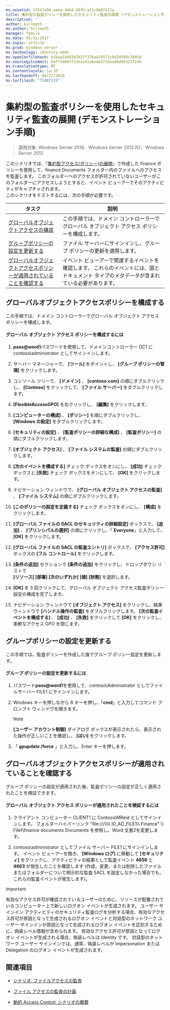 ```yaml
---
ms.assetid: 22347a94-aeea-44b4-85fb-af2c968f432a
title: 集約型の監査ポリシーを使用したセキュリティ監査の展開 (デモンストレーション手順)
description: ''
author: billmath
ms.author: billmath
manager: femila
ms.date: 05/31/2017
ms.topic: article
ms.prod: windows-server
ms.technology: identity-adds
ms.openlocfilehash: ecbaa33d83d7b37f376a426571c0d2df89c7695d
ms.sourcegitcommit: 6aff3d88ff22ea141a6ea6572a5ad8dd6321f199
ms.translationtype: MT
ms.contentlocale: ja-JP
ms.lasthandoff: 09/27/2019
ms.locfileid: "71407115"
---
```

# <a name="deploy-security-auditing-with-central-audit-policies-demonstration-steps"></a>集約型の監査ポリシーを使用したセキュリティ監査の展開 (デモンストレーション手順)

>適用対象: Windows Server 2016、Windows Server 2012 R2、Windows Server 2012

このシナリオでは、「[集約型アクセス&#40;ポリシー&#41;の展開](Deploy-a-Central-Access-Policy--Demonstration-Steps-.md)」で作成した finance ポリシーを使用して、finance Documents フォルダー内のファイルへのアクセスを監査します。 このフォルダーへのアクセスが許可されていないユーザーがこのフォルダーにアクセスしようとすると、イベント ビューアーでそのアクティビティがキャプチャされます。   
 このシナリオをテストするには、次の手順が必要です。  
  
|タスク|説明|  
|--------|---------------|  
|[グローバルオブジェクトアクセスの構成](Deploy-Security-Auditing-with-Central-Audit-Policies--Demonstration-Steps-.md#BKMK_1)|この手順では、ドメイン コントローラーでグローバル オブジェクト アクセス ポリシーを構成します。|  
|[グループポリシーの設定を更新する](Deploy-Security-Auditing-with-Central-Audit-Policies--Demonstration-Steps-.md#BKMK_2)|ファイル サーバーにサインインし、グループ ポリシーの更新を適用します。|  
|[グローバルオブジェクトアクセスポリシーが適用されていることを確認する](Deploy-Security-Auditing-with-Central-Audit-Policies--Demonstration-Steps-.md#BKMK_3)|イベント ビューアーで関連するイベントを確認します。 これらのイベントには、国とドキュメント タイプのメタデータが含まれている必要があります。|  
  
## <a name="BKMK_1"></a>グローバルオブジェクトアクセスポリシーを構成する  
この手順では、ドメイン コントローラーでグローバル オブジェクト アクセス ポリシーを構成します。  
  
#### <a name="to-configure-a-global-object-access-policy"></a>グローバル オブジェクト アクセス ポリシーを構成するには  
  
1. <strong>pass@word1</strong>パスワードを使用して、ドメインコントローラー DC1 に contoso\administrator としてサインインします。  
  
2. サーバー マネージャーで、 **[ツール]** をポイントし、 **[グループ ポリシーの管理]** をクリックします。  
  
3. コンソール ツリーで、 **[ドメイン]** 、 **[contoso.com]** の順にダブルクリックし、 **[Contoso]** をクリックして、 **[ファイル サーバー]** をダブルクリックします。  
  
4. **[FlexibleAccessGPO]** を右クリックし、 **[編集]** をクリックします。  
  
5. **[コンピューターの構成]** 、 **[ポリシー]** を順にダブルクリックし、 **[Windows の設定]** をダブルクリックします。  
  
6. **[セキュリティの設定]** 、 **[監査ポリシーの詳細な構成]** 、 **[監査ポリシー]** の順にダブルクリックします。  
  
7. **[オブジェクト アクセス]** 、 **[ファイル システムの監査]** の順にダブルクリックします。  
  
8. **[次のイベントを構成する]** チェック ボックスをオンにし、 **[成功]** チェック ボックスと **[失敗]** チェック ボックスをオンにして、 **[OK]** をクリックします。  
  
9. ナビゲーション ウィンドウで、 **[グローバル オブジェクト アクセスの監査]** 、 **[ファイル システム]** の順にダブルクリックします。  
  
10. **[このポリシーの設定を定義する]** チェック ボックスをオンにし、 **[構成]** をクリックします。  
  
11. **[グローバル ファイルの SACL のセキュリティの詳細設定]** ボックスで、 **[追加]** 、 **[プリンシパルの選択]** の順にクリックし、「 **Everyone**」と入力して、 **[OK]** をクリックします。  
  
12. **[グローバル ファイルの SACL の監査エントリ]** ボックスで、 **[アクセス許可]** ボックスの **[フル コントロール]** をクリックします。  
  
13. **[条件の追加]** セクションで **[条件の追加]** をクリックし、ドロップダウン リストで   
    **[リソース]** **[部署]** **[次のいずれか]** **[値]** **[財務]** を選択します。  
  
14. **[OK]** を 3 回クリックして、グローバル オブジェクト アクセス監査ポリシー設定の構成を完了します。  
  
15. ナビゲーション ウィンドウで **[オブジェクト アクセス]** をクリックし、結果ウィンドウで **[ハンドル操作の監査]** をダブルクリックします。 **[次の監査イベントを構成する]** 、 **[成功]** 、 **[失敗]** をクリックして **[OK]** をクリックし、柔軟なアクセス GPO を閉じます。  
  
## <a name="BKMK_2"></a>グループポリシーの設定を更新する  
この手順では、監査ポリシーを作成した後でグループ ポリシー設定を更新します。  
  
#### <a name="to-update-group-policy-settings"></a>グループ ポリシーの設定を更新するには  
  
1. パスワード<strong>pass@word1</strong>を使用して、contoso\Administrator としてファイルサーバー FILE1 にサインインします。  
  
2. Windows キーを押しながら R キーを押し、「**cmd**」と入力してコマンド プロンプト ウィンドウを開きます。  
  
   > [!NOTE]  
   > **[ユーザー アカウント制御]** ダイアログ ボックスが表示されたら、表示された操作が正しいことを確認し、 **[はい]** をクリックします。  
  
3. 「 **gpupdate /force** 」と入力し、Enter キーを押します。  
  
## <a name="BKMK_3"></a>グローバルオブジェクトアクセスポリシーが適用されていることを確認する  
グループ ポリシーの設定が適用された後、監査ポリシーの設定が正しく適用されたことを検証できます。  
  
#### <a name="to-verify-that-the-global-object-access-policy-has-been-applied"></a>グローバル オブジェクト アクセス ポリシーが適用されたことを検証するには  
  
1.  クライアント コンピューター CLIENT1 に Contoso\MReid としてサインインします。 フォルダーハイパーリンク "file:///\\\\\\\ ID_AD_FILE1\\\ Finance" \\\ File1\finance documents Documents を参照し、Word 文書2を変更します。  
  
2.  contoso\administrator としてファイル サーバー FILE1 にサインインします。 イベント ビューアーを開き、 **[Windows ログ]** に移動して **[セキュリティ]** をクリックし、アクティビティの結果として監査イベント **4656** と **4663** が発生したことを確認します (作成、変更、または削除したファイルまたはフォルダーについて明示的な監査 SACL を設定しなかった場合でも、これらの監査イベントが発生します)。  
  
> [!IMPORTANT]  
> 有効なアクセス許可が確認されているユーザーのために、リソースが配置されているコンピューター上で新しいログオン イベントが生成されます。 ユーザー サインイン アクティビティのセキュリティ監査ログを分析する場合、有効なアクセス許可が原因となって生成されるログオン イベントと対話型のネットワーク ユーザー サインインが原因となって生成されるログオン イベントを区別するために、偽装レベル情報が含められます。 有効なアクセス許可が原因となってログオン イベントが生成される場合、偽装レベルは Identity です。 対話型のネットワーク ユーザー サインインでは、通常、偽装レベルが Impersonation または Delegation のログオン イベントが生成されます。  
  
## <a name="BKMK_Links"></a>関連項目  
  
-   [シナリオ: ファイルアクセスの監査](Scenario--File-Access-Auditing.md)  
  
-   [ファイル アクセスの監査の計画](Plan-for-File-Access-Auditing.md)  
  
-   [動的 Access Control: シナリオの概要](Dynamic-Access-Control--Scenario-Overview.md)  
  

